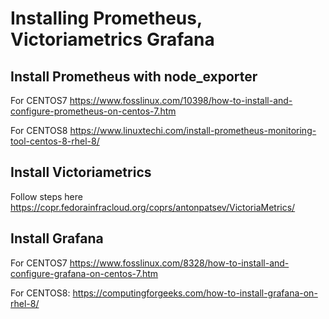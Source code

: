 # Installing Prometheus, Victoriametrics Grafana

## Install Prometheus with node_exporter

For CENTOS7
https://www.fosslinux.com/10398/how-to-install-and-configure-prometheus-on-centos-7.htm

For CENTOS8
https://www.linuxtechi.com/install-prometheus-monitoring-tool-centos-8-rhel-8/

## Install Victoriametrics

Follow steps here
https://copr.fedorainfracloud.org/coprs/antonpatsev/VictoriaMetrics/


## Install Grafana

For CENTOS7 https://www.fosslinux.com/8328/how-to-install-and-configure-grafana-on-centos-7.htm

For CENTOS8: https://computingforgeeks.com/how-to-install-grafana-on-rhel-8/
